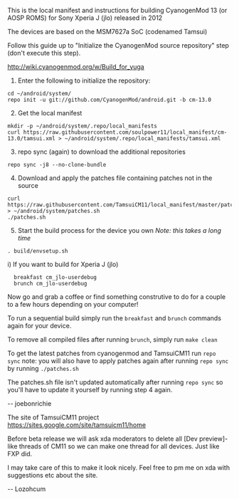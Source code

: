 This is the local manifest and instructions for building CyanogenMod 13 (or AOSP ROMS) for Sony Xperia J (jlo) released in 2012

The devices are based on the MSM7627a SoC (codenamed Tamsui)

Follow this guide up to "Initialize the CyanogenMod source repository" step (don't execute this step).

http://wiki.cyanogenmod.org/w/Build_for_yuga

1) Enter the following to initialize the repository:
```
cd ~/android/system/
repo init -u git://github.com/CyanogenMod/android.git -b cm-13.0
```

2) Get the local manifest
```
mkdir -p ~/android/system/.repo/local_manifests
curl https://raw.githubusercontent.com/soulpower11/local_manifest/cm-13.0/tamsui.xml > ~/android/system/.repo/local_manifests/tamsui.xml
```

3) repo sync (again) to download the additional repositories
```
repo sync -j8 --no-clone-bundle
```

4) Download and apply the patches file containing patches not in the source
```
curl https://raw.githubusercontent.com/TamsuiCM11/local_manifest/master/patches.sh > ~/android/system/patches.sh
./patches.sh
```

5) Start the build process for the device you own
*Note: this takes a long time*
```
. build/envsetup.sh
```
  i) If you want to build for Xperia J (jlo)
```
  breakfast cm_jlo-userdebug
  brunch cm_jlo-userdebug
```
  
Now go and grab a coffee or find something construtive to do for a couple to a few hours depending on your computer! 

To run a sequential build simply run the ```breakfast``` and ```brunch``` commands again for your device.

To remove all compiled files after running ```brunch```, simply run ```make clean```

To get the latest patches from cyanogenmod and TamsuiCM11 run ```repo sync```
note: you will also have to apply patches again after running ```repo sync``` by running ```./patches.sh```

The patches.sh file isn't updated automatically after running ```repo sync``` so you'll have to update it yourself by running step 4 again. 

-- joebonrichie

The site of TamsuiCM11 project https://sites.google.com/site/tamsuicm11/home

Before beta release we will ask xda moderators to delete all [Dev preview]-like threads of CM11
so we can make one thread for all devices. Just like FXP did.

I may take care of this to make it look nicely. Feel free to pm me on xda with suggestions etc about the site.

-- Lozohcum
